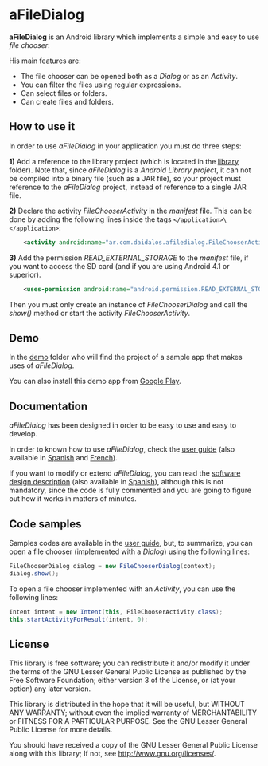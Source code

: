 aFileDialog
===========

**aFileDialog** is an Android library which implements a simple and easy to use _file chooser_.

His main features are:
 * The file chooser can be opened both as a _Dialog_ or as an _Activity_.
 * You can filter the files using regular expressions.
 * Can select files or folders.
 * Can create files and folders.

How to use it
-------------

In order to use _aFileDialog_ in your application you must do three steps:

**1)** Add a reference to the library project (which is located in the [library](library/) folder). Note that, since _aFileDialog_ is a _Android Library project_, it can not be compiled into a binary file (such as a JAR file), so your project must reference to the _aFileDialog_ project, instead of reference to a single JAR file. 

**2)** Declare the activity _FileChooserActivity_ in the _manifest_ file. This can be done by adding the following lines inside the tags `</application>\</application>`:

```xml
    <activity android:name="ar.com.daidalos.afiledialog.FileChooserActivity" />
```

**3)** Add the permission _READ_EXTERNAL_STORAGE_ to the _manifest_ file, if you want to access the SD card (and if you are using Android 4.1 or superior).

```xml
    <uses-permission android:name="android.permission.READ_EXTERNAL_STORAGE" />
```

Then you must only create an instance of _FileChooserDialog_ and call the _show()_ method or start the activity _FileChooserActivity_.

Demo
----

In the [demo](demo/) folder who will find the project of a sample app that makes uses of _aFileDialog_.

You can also install this demo app from [Google Play](https://play.google.com/store/apps/details?id=ar.com.daidalos.afiledialog.test).

Documentation
-------------

_aFileDialog_ has been designed in order to be easy to use and easy to develop. 

In order to known how to use _aFileDialog_, check the [user guide](docs/UserGuide.md) (also available in [Spanish](docs/UserGuideEs.md) and [French](docs/UserGuideFr.md)).

If you want to modify or extend _aFileDialog_, you can read the [software design description](docs/SoftwareDesignDescription.md) (also available in [Spanish](docs/SoftwareDesignDescriptionEs.md)), although this is not mandatory, since the code is fully commented and you are going to figure out how it works in matters of minutes.

Code samples
------------

Samples codes are available in the [user guide](docs/UserGuide.md), but, to summarize, you can open a file chooser (implemented with a _Dialog_) using the following lines:

```java
FileChooserDialog dialog = new FileChooserDialog(context);
dialog.show();
```

To open a file chooser implemented with an _Activity_, you can use the following lines:

```java
Intent intent = new Intent(this, FileChooserActivity.class);
this.startActivityForResult(intent, 0);
```

License
-------

This library is free software; you can redistribute it and/or
modify it under the terms of the GNU Lesser General Public
License as published by the Free Software Foundation; either
version 3 of the License, or (at your option) any later version.

This library is distributed in the hope that it will be useful,
but WITHOUT ANY WARRANTY; without even the implied warranty of
MERCHANTABILITY or FITNESS FOR A PARTICULAR PURPOSE.  See the GNU
Lesser General Public License for more details.

You should have received a copy of the GNU Lesser General Public
License along with this library; If not, see <http://www.gnu.org/licenses/>.